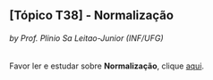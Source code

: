 ## [Tópico T38] - Normalização
###### *by Prof. Plinio Sa Leitao-Junior (INF/UFG)*

Favor ler e estudar sobre **Normalização**, clique [aqui](../media/bd-normalizacao.pdf).

